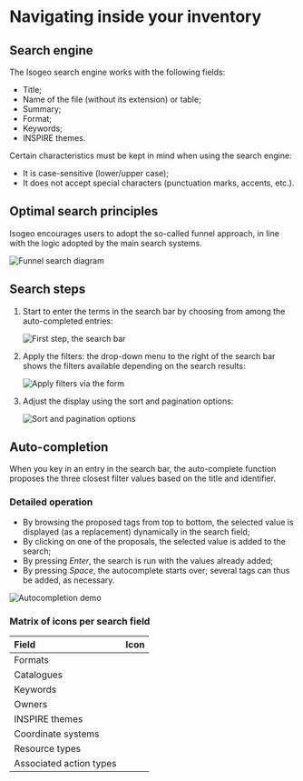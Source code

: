 # Navigating inside your inventory

## Search engine

The Isogeo search engine works with the following fields:

* Title;
* Name of the file (without its extension) or table;
* Summary;
* Format;
* Keywords;
* INSPIRE themes.

Certain characteristics must be kept in mind when using the search engine:

* It is case-sensitive (lower/upper case);
* It does not accept special characters (punctuation marks, accents, etc.).

## Optimal search principles

Isogeo encourages users to adopt the so-called funnel approach, in line with the logic adopted by the main search systems.

![Funnel search diagram](/en/images/all_search_schema.png "Searching for data in Isogeo")

## Search steps

1.	Start to enter the terms in the search bar by choosing from among the auto-completed entries:

    ![First step, the search bar](/en/images/search_bar_submersion.png "Starting to enter the search terms")

2.	Apply the filters: the drop-down menu to the right of the search bar shows the filters available depending on the search results:

    ![Apply filters via the form](/en/images/search_bar_filters_submersion.png "Filtering on the various criteria available")


3.	Adjust the display using the sort and pagination options:

    ![Sort and pagination options](/en/images/inv_ordering_pagination_options.png "Sorting and adjusting the pagination")

## Auto-completion

When you key in an entry in the search bar, the auto-complete function proposes the three closest filter values based on the title and identifier.

### Detailed operation

* By browsing the proposed tags from top to bottom, the selected value is displayed (as a replacement) dynamically in the search field;
* By clicking on one of the proposals, the selected value is added to the search;
* By pressing *Enter*, the search is run with the values already added;
* By pressing *Space*, the autocomplete starts over; several tags can thus be added, as necessary.

![Autocompletion demo](/en/images/search_bar_autocompletion.gif "The autocomplete helps to save time when searching")



### Matrix of icons per search field

| Field                     | Icon                             |
| :--                       | :-------------------------------: |
| Formats                   | <i class="fa fa-cube"></i>        |
| Catalogues                | <i class="fa fa-book"></i>        |
| Keywords                 | <i class="fa fa-tag"></i>         |	
| Owners             | <i class="fa fa-users"></i>       |
| INSPIRE themes            | <i class="fa fa-leaf"></i>        |
| Coordinate systems   | <i class="fa fa-globe"></i>       |
| Resource types        | <i class="fa fa-asterisk"></i>    |
| Associated action types | <i class="fa fa-play"></i>        |
